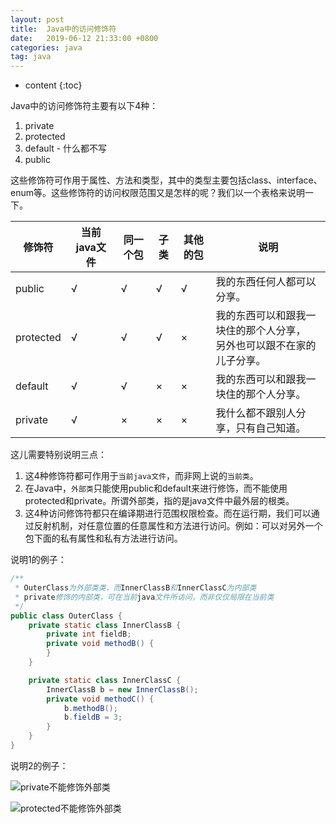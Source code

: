 ```yaml
---
layout: post
title:  Java中的访问修饰符
date:   2019-06-12 21:33:00 +0800
categories: java
tag: java
---
```


* content
{:toc}

Java中的访问修饰符主要有以下4种：

1. private
2. protected
3. default - 什么都不写
4. public

这些修饰符可作用于属性、方法和类型，其中的类型主要包括class、interface、enum等。这些修饰符的访问权限范围又是怎样的呢？我们以一个表格来说明一下。

| 修饰符      | 当前java文件 | 同一个包 | 子类 | 其他的包 | 说明 |
| ---             | --- | --- | --- | --- | --- |
| public       | √ | √ | √ | √ |   我的东西任何人都可以分享。 |
| protected  | √ | √ | √ | × | 我的东西可以和跟我一块住的那个人分享，<br>另外也可以跟不在家的儿子分享。 |
| default      | √ | √ | × | × | 我的东西可以和跟我一块住的那个人分享。 |
| private      | √ | × | × | × | 我什么都不跟别人分享，只有自己知道。 |

这儿需要特别说明三点：

1. 这4种修饰符都可作用于`当前java文件`，而非网上说的`当前类`。
2. 在Java中，`外部类`只能使用public和default来进行修饰，而不能使用protected和private。所谓外部类，指的是java文件中最外层的根类。
3. 这4种访问修饰符都只在编译期进行范围权限检查。而在运行期，我们可以通过反射机制，对任意位置的任意属性和方法进行访问。例如：可以对另外一个包下面的私有属性和私有方法进行访问。

说明1的例子：

```java
/**
 * OuterClass为外部类类，而InnerClassB和InnerClassC为内部类
 * private修饰的内部类，可在当前java文件所访问，而非仅仅局限在当前类
 */
public class OuterClass {
    private static class InnerClassB {
        private int fieldB;
        private void methodB() {
        }
    }

    private static class InnerClassC {
        InnerClassB b = new InnerClassB();
        private void methodC() {
            b.methodB();
            b.fieldB = 3;
        }
    }
}
```

说明2的例子：

![private不能修饰外部类](https://upload-images.jianshu.io/upload_images/845143-cda3de9f0348d61c.png?imageMogr2/auto-orient/strip%7CimageView2/2/w/1240)

![protected不能修饰外部类](https://upload-images.jianshu.io/upload_images/845143-ccaa8b7a447340c9.png?imageMogr2/auto-orient/strip%7CimageView2/2/w/1240)
